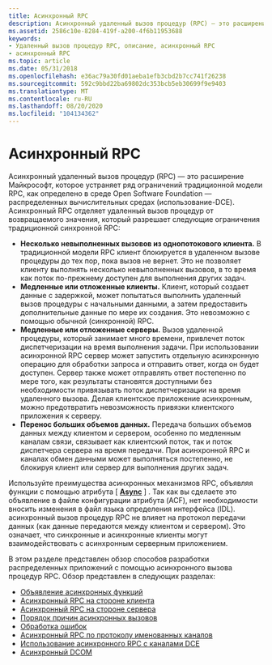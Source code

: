 ```yaml
---
title: Асинхронный RPC
description: Асинхронный удаленный вызов процедур (RPC) — это расширение Майкрософт, которое устраняет ряд ограничений традиционной модели RPC, как определено в Open Software Foundation \ 8211; распределенной вычислительной среде (использование-DCE).
ms.assetid: 2586c10e-8284-419f-a200-4f6b11953688
keywords:
- Удаленный вызов процедур RPC, описание, асинхронный RPC
- асинхронный RPC
ms.topic: article
ms.date: 05/31/2018
ms.openlocfilehash: e36ac79a30fd01aeba1efb3cbd2b7cc741f26238
ms.sourcegitcommit: 592c9bbd22ba69802dc353bcb5eb30699f9e9403
ms.translationtype: MT
ms.contentlocale: ru-RU
ms.lasthandoff: 08/20/2020
ms.locfileid: "104134362"
---
```

# <a name="asynchronous-rpc"></a>Асинхронный RPC

Асинхронный удаленный вызов процедур (RPC) — это расширение Майкрософт, которое устраняет ряд ограничений традиционной модели RPC, как определено в среде Open Software Foundation — распределенных вычислительных средах (использование-DCE). Асинхронный RPC отделяет удаленный вызов процедур от возвращаемого значения, который разрешает следующие ограничения традиционной синхронной RPC:

-   **Несколько невыполненных вызовов из однопотокового клиента.** В традиционной модели RPC клиент блокируется в удаленном вызове процедуры до тех пор, пока вызов не вернет. Это не позволяет клиенту выполнять несколько невыполненных вызовов, в то время как поток по-прежнему доступен для выполнения других задач.
-   **Медленные или отложенные клиенты.** Клиент, который создает данные с задержкой, может попытаться выполнить удаленный вызов процедуры с начальными данными, а затем предоставить дополнительные данные по мере их создания. Это невозможно с помощью обычной (синхронной) RPC.
-   **Медленные или отложенные серверы.** Вызов удаленной процедуры, который занимает много времени, привлечет поток диспетчеризации на время выполнения задачи. При использовании асинхронной RPC сервер может запустить отдельную асинхронную операцию для обработки запроса и отправить ответ, когда он будет доступен. Сервер также может отправлять ответ постепенно по мере того, как результаты становятся доступными без необходимости привязывать поток диспетчеризации на время удаленного вызова. Делая клиентское приложение асинхронным, можно предотвратить невозможность привязки клиентского приложения к серверу.
-   **Перенос больших объемов данных.** Передача больших объемов данных между клиентом и сервером, особенно по медленным каналам связи, связывает как клиентский поток, так и поток диспетчера сервера на время передачи. При асинхронной RPC и каналах обмен данными может выполняться постепенно, не блокируя клиент или сервер для выполнения других задач.

Используйте преимущества асинхронных механизмов RPC, объявляя функции с помощью атрибута \[ [**Async**](/windows/desktop/Midl/async) \] . Так как вы сделаете это объявление в файле конфигурации атрибута (ACF), нет необходимости вносить изменения в файл языка определения интерфейса (IDL). асинхронный вызов процедур RPC не влияет на протокол передачи данных (как данные передаются между клиентом и сервером). Это означает, что синхронные и асинхронные клиенты могут взаимодействовать с асинхронным серверным приложением.

В этом разделе представлен обзор способов разработки распределенных приложений с помощью асинхронного вызова процедур RPC. Обзор представлен в следующих разделах:

-   [Объявление асинхронных функций](declaring-asynchronous-functions.md)
-   [Асинхронный RPC на стороне клиента](client-side-asynchronous-rpc.md)
-   [Асинхронный RPC на стороне сервера](server-side-asynchronous-rpc.md)
-   [Порядок причин асинхронных вызовов](causal-ordering-of-asynchronous-calls.md)
-   [Обработка ошибок](error-handling.md)
-   [Асинхронный RPC по протоколу именованных каналов](asynchronous-rpc-over-the-named-pipe-protocol.md)
-   [Использование асинхронного RPC с каналами DCE](using-asynchronous-rpc-with-dce-pipes.md)
-   [Асинхронный DCOM](asynchronous-dcom.md)

 

 